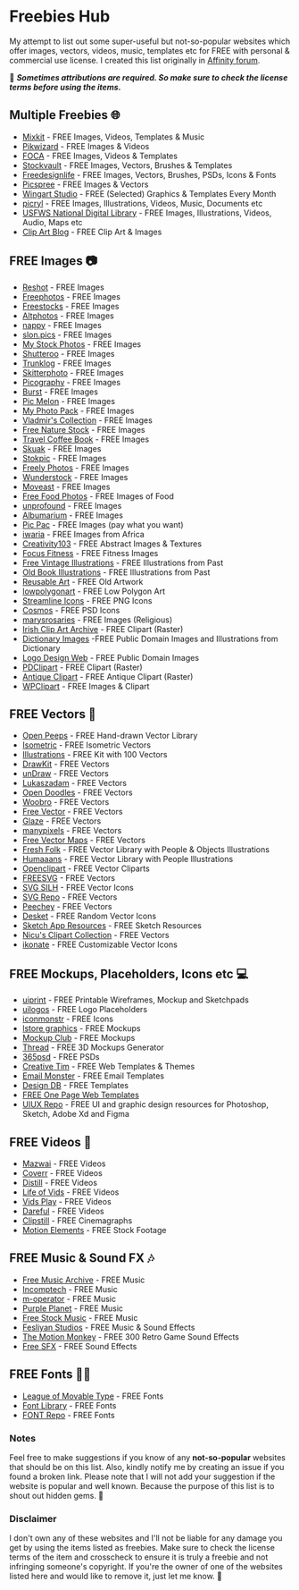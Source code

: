 # Freebies Hub
My attempt to list out some super-useful but not-so-popular websites which offer images, vectors, videos, music, templates etc for FREE with personal &amp; commercial use license. I created this list originally in <a href="https://forum.affinity.serif.com/index.php?/topic/110455-freebies-hub-free-images-vectors-videos-templates-music-fonts-more/" target="_blank">Affinity forum</a>.

📌 <b><i>Sometimes attributions are required. So make sure to check the license terms before using the items.</i></b>

## Multiple Freebies 🌐
<ul>
    <li><a href="https://mixkit.co/" href="https://mixkit.co/" target="_blank">Mixkit</a> - FREE Images, Videos, Templates &amp; Music</li>
    <li><a href="https://pikwizard.com/" href="https://pikwizard.com/" target="_blank">Pikwizard</a> - FREE Images &amp; Videos</li>
    <li><a href="https://focastock.com/" href="https://focastock.com/" target="_blank">FOCA</a> - FREE Images, Videos &amp; Templates</li>
    <li><a href="https://www.stockvault.net/" href="https://www.stockvault.net/" target="_blank">Stockvault</a> - FREE Images, Vectors, Brushes &amp; Templates</li>
    <li><a href="https://freedesignfile.com/" href="https://freedesignfile.com/" target="_blank">Freedesignlife</a> - FREE Images, Vectors, Brushes, PSDs, Icons &amp; Fonts</li>
    <li><a href="https://picspree.com/en" href="https://picspree.com/en" target="_blank">Picspree</a> - FREE Images &amp; Vectors</li>
    <li><a href="https://wingsart.studio/#subscribe" href="https://wingsart.studio/#subscribe" target="_blank">Wingart Studio</a> - FREE (Selected) Graphics &amp; Templates Every Month</li>
    <li><a href="https://picryl.com/" href="https://picryl.com/" target="_blank">picryl</a> - FREE Images, Illustrations, Videos, Music, Documents etc</li>
    <li><a href="https://digitalmedia.fws.gov/" href="https://digitalmedia.fws.gov/" target="_blank">USFWS National Digital Library</a> - FREE Images, Illustrations, Videos, Audio, Maps etc</li>
    <li><a href="https://publicdomainclip-art.blogspot.com/" href="https://publicdomainclip-art.blogspot.com/" target="_blank">Clip Art Blog</a> - FREE Clip Art &amp; Images</li>
</ul>

## FREE Images 📷
<ul>
    <li><a href="https://www.reshot.com/" href="https://www.reshot.com/" target="_blank">Reshot</a> - FREE Images</li>
    <li><a href="https://freephotos.cc/" href="https://freephotos.cc/" target="_blank">Freephotos</a> - FREE Images</li>
    <li><a href="https://www.freevector.com/" href="https://www.freevector.com/" target="_blank">Freestocks</a> - FREE Images</li>
    <li><a href="https://altphotos.com/" href="https://altphotos.com/" target="_blank">Altphotos</a> - FREE Images</li>
    <li><a href="https://www.nappy.co/" href="https://www.nappy.co/" target="_blank">nappy</a> - FREE Images</li>
    <li><a href="https://www.slon.pics/" href="https://www.slon.pics/" target="_blank">slon.pics</a> - FREE Images</li>
    <li><a href="https://mystock.themeisle.com/" href="https://mystock.themeisle.com/" target="_blank">My Stock Photos</a> - FREE Images</li>
    <li><a href="http://shutteroo.com/" href="http://shutteroo.com/" target="_blank">Shutteroo</a> - FREE Images</li>
    <li><a href="http://trunklog.com/" href="http://trunklog.com/" target="_blank">Trunklog</a> - FREE Images</li>
    <li><a href="https://skitterphoto.com/" href="https://skitterphoto.com/" target="_blank">Skitterphoto</a> - FREE Images</li>
    <li><a href="https://picography.co/" href="https://picography.co/" target="_blank">Picography</a> - FREE Images</li>
    <li><a href="https://burst.shopify.com/" href="https://burst.shopify.com/" target="_blank">Burst</a> - FREE Images</li>
    <li><a href="http://picmelon.com/" href="http://picmelon.com/" target="_blank">Pic Melon</a> - FREE Images</li>
    <li><a href="https://myphotopack.com/" href="https://myphotopack.com/" target="_blank">My Photo Pack</a> - FREE Images</li>
    <li><a href="https://goo.gl/photos/6TB8VNQ6ADSk9T729" href="https://goo.gl/photos/6TB8VNQ6ADSk9T729" target="_blank">Vladmir&apos;s Collection</a> - FREE Images</li>
    <li><a href="https://freenaturestock.com/" href="https://freenaturestock.com/" target="_blank">Free Nature Stock</a> - FREE Images</li>
    <li><a href="https://travelcoffeebook.com/" href="https://travelcoffeebook.com/" target="_blank">Travel Coffee Book</a> - FREE Images</li>
    <li><a href="http://skuawk.com/" href="http://skuawk.com/" target="_blank">Skuak</a> - FREE Images</li>
    <li><a href="https://stokpic.com/" href="https://stokpic.com/" target="_blank">Stokpic</a> - FREE Images</li>
    <li><a href="https://freelyphotos.com/" href="https://freelyphotos.com/" target="_blank">Freely Photos</a> - FREE Images</li>
    <li><a href="https://wunderstock.com/" href="https://wunderstock.com/" target="_blank">Wunderstock</a> - FREE Images</li>
    <li><a href="https://moveast.me/" href="https://moveast.me/" target="_blank">Moveast</a> - FREE Images</li>
    <li><a href="http://freefoodphotos.com/" href="http://freefoodphotos.com/" target="_blank">Free Food Photos</a> - FREE Images of Food</li>
    <li><a href="http://unprofound.com/" href="http://unprofound.com/" target="_blank">unprofound</a> - FREE Images</li>
    <li><a href="http://albumarium.com/" href="http://albumarium.com/" target="_blank">Albumarium</a> - FREE Images</li>
    <li><a href="https://thepicpac.com/" href="https://thepicpac.com/" target="_blank">Pic Pac</a> - FREE Images (pay what you want)</li>
    <li><a href="https://iwaria.com/" href="https://iwaria.com/" target="_blank">iwaria</a> - FREE Images from Africa</li>
    <li><a href="http://creativity103.com/" href="http://creativity103.com/" target="_blank">Creativity103</a> - FREE Abstract Images &amp; Textures</li>
    <li><a href="https://www.focusfitness.net/stock-photos/" href="https://www.focusfitness.net/stock-photos/" target="_blank">Focus Fitness</a> - FREE Fitness Images</li>
    <li><a href="https://freevintageillustrations.com/" href="https://freevintageillustrations.com/" target="_blank">Free Vintage Illustrations</a> - FREE Illustrations from Past</li>
    <li><a href="https://www.oldbookillustrations.com/" href="https://www.oldbookillustrations.com/" target="_blank">Old Book Illustrations</a> - FREE Illustrations from Past</li>
    <li><a href="http://www.reusableart.com/" href="http://www.reusableart.com/" target="_blank">Reusable Art</a> - FREE Old Artwork</li>
    <li><a href="https://www.lowpolygonart.com/" href="https://www.lowpolygonart.com/" target="_blank">lowpolygonart</a> - FREE Low Polygon Art</li>
    <li><a href="https://www.streamlineicons.com/free/" href="https://www.streamlineicons.com/free/" target="_blank">Streamline Icons</a> - FREE PNG Icons</li>
    <li><a href="https://dribbble.com/shots/2150452-Cosmos-free-icon-set-1/attachments/394013" href="https://dribbble.com/shots/2150452-Cosmos-free-icon-set-1/attachments/394013" target="_blank">Cosmos</a> - FREE PSD Icons</li>
    <li><a href="http://marysrosaries.com/collaboration/" href="http://marysrosaries.com/collaboration/" target="_blank">marysrosaries</a> - FREE Images (Religious)</li>
    <li><a href="http://www.eirefirst.com/clipart.html" href="http://www.eirefirst.com/clipart.html" target="_blank">Irish Clip Art Archive</a> - FREE Clipart (Raster)</li>
    <li><a href="http://srufaculty.sru.edu/david.dailey/public/public_domain.htm" href="http://srufaculty.sru.edu/david.dailey/public/public_domain.htm" target="_blank">Dictionary Images</a> -FREE Public Domain Images and Illustrations from Dictionary</li>
    <li><a href="http://www.logodesignweb.com/stockphoto/" href="http://www.logodesignweb.com/stockphoto/" target="_blank">Logo Design Web</a> - FREE Public Domain Images</li>
    <li><a href="https://www.pdclipart.org/" href="https://www.pdclipart.org/" target="_blank">PDClipart</a> - FREE Clipart (Raster)</li>
    <li><a href="https://antiqueclipart.com/" href="https://antiqueclipart.com/" target="_blank">Antique Clipart</a> - FREE Antique Clipart (Raster)</li>
    <li><a href="https://wpclipart.com/" href="https://wpclipart.com/" target="_blank">WPClipart</a> - FREE Images &amp; Clipart</li>
</ul>

## FREE Vectors 🎨
<ul>
    <li><a href="https://www.openpeeps.com/" href="https://www.openpeeps.com/" target="_blank">Open Peeps</a> - FREE Hand-drawn Vector Library&nbsp;</li>
    <li><a href="https://isometric.online/" href="https://isometric.online/" target="_blank">Isometric</a> - FREE Isometric Vectors</li>
    <li><a href="https://illlustrations.co/" href="https://illlustrations.co/" target="_blank">Illustrations</a> - FREE Kit with 100 Vectors</li>
    <li><a href="https://www.drawkit.io/free" href="https://www.drawkit.io/free" target="_blank">DrawKit</a> - FREE Vectors</li>
    <li><a href="https://undraw.co/" href="https://undraw.co/" target="_blank">unDraw</a> - FREE Vectors</li>
    <li><a href="https://lukaszadam.com/illustrations" href="https://lukaszadam.com/illustrations" target="_blank">Lukaszadam</a> - FREE Vectors</li>
    <li><a href="https://www.opendoodles.com/" href="https://www.opendoodles.com/" target="_blank">Open Doodles</a> - FREE Vectors</li>
    <li><a href="https://woobro.design/" href="https://woobro.design/" target="_blank">Woobro</a> - FREE Vectors</li>
    <li><a href="https://www.freevector.com/" href="https://www.freevector.com/" target="_blank">Free Vector</a> - FREE Vectors</li>
    <li><a href="https://www.glazestock.com/" href="https://www.glazestock.com/" target="_blank">Glaze</a> - FREE Vectors</li>
    <li><a href="https://www.manypixels.co/gallery/" href="https://www.manypixels.co/gallery/" target="_blank">manypixels</a> - FREE Vectors</li>
    <li><a href="https://freevectormaps.com/" href="https://freevectormaps.com/" target="_blank">Free Vector Maps</a> - FREE Vectors</li>
    <li><a href="https://fresh-folk.com/" href="https://fresh-folk.com/" target="_blank">Fresh Folk</a> - FREE Vector Library with People &amp; Objects Illustrations</li>
    <li><a href="https://www.humaaans.com/" href="https://www.humaaans.com/" target="_blank">Humaaans</a> - FREE Vector Library with People Illustrations</li>
    <li><a href="https://openclipart.org/" href="https://openclipart.org/" target="_blank">Openclipart</a> - FREE Vector Cliparts</li>
    <li><a href="https://freesvg.org/" href="https://freesvg.org/" target="_blank">FREESVG</a> - FREE Vectors</li>
    <li><a href="https://svgsilh.com/" href="https://svgsilh.com/" target="_blank">SVG SILH</a> - FREE Vector Icons</li>
    <li><a href="https://www.svgrepo.com/" href="https://www.svgrepo.com/" target="_blank">SVG Repo</a> - FREE Vectors</li>
    <li><a href="https://www.peecheey.com/" href="https://www.peecheey.com/" target="_blank">Peechey</a> - FREE Vectors</li>
    <li><a href="https://desket.co/collections/icons/products/random-stuff-free-iconset" href="https://desket.co/collections/icons/products/random-stuff-free-iconset" target="_blank">Desket</a> - FREE Random Vector Icons</li>
    <li><a href="https://www.sketchappsources.com/all-free-sources.html" href="https://www.sketchappsources.com/all-free-sources.html" target="_blank">Sketch App Resources</a> - FREE Sketch Resources</li>
    <li><a href="http://clipart.nicubunu.ro/" href="http://clipart.nicubunu.ro/" target="_blank">Nicu&apos;s Clipart Collection</a> - FREE Vectors</li>
    <li><a href="https://ikonate.com/" href="https://ikonate.com/" target="_blank">ikonate</a> - FREE Customizable Vector Icons</li>
</ul>

## FREE Mockups, Placeholders, Icons etc 💻
<ul>
    <li><a href="https://uiprint.co/" href="https://uiprint.co/" target="_blank">uiprint</a> - FREE Printable Wireframes, Mockup and Sketchpads</li>
    <li><a href="https://uilogos.co/" href="https://uilogos.co/" target="_blank">uilogos</a> - FREE Logo Placeholders</li>
    <li><a href="https://iconmonstr.com/" href="https://iconmonstr.com/" target="_blank">iconmonstr</a> - FREE Icons</li>
    <li><a href="https://www.ls.graphics/free-mockups" href="https://www.ls.graphics/free-mockups" target="_blank">lstore graphics</a> - FREE Mockups</li>
    <li><a href="https://themockup.club/" href="https://themockup.club/" target="_blank">Mockup Club</a> - FREE Mockups</li>
    <li><a href="https://threed.io/" href="https://threed.io/" target="_blank">Thread</a> - FREE 3D Mockups Generator</li>
    <li><a href="https://365psd.com/" href="https://365psd.com/" target="_blank">365psd</a> - FREE PSDs</li>
    <li><a href="https://www.creative-tim.com/templates/free" href="https://www.creative-tim.com/templates/free" target="_blank">Creative Tim</a> - FREE Web Templates &amp; Themes</li>
    <li><a href="https://emailmonster.io/" href="https://emailmonster.io/" target="_blank">Email Monster</a> - FREE Email Templates</li>
    <li><a href="https://www.designdb.co/" href="https://www.designdb.co/" target="_blank">Design DB</a> - FREE Templates</li>
    <li><a href="https://freeonepagetemplates.com/" href="https://freeonepagetemplates.com/" target="_blank">FREE One Page Web Templates</a></li>
    <li><a href="https://www.uiuxrepo.com/" href="https://www.uiuxrepo.com/" target="_blank">UIUX Repo</a> - FREE UI and graphic design resources for Photoshop, Sketch, Adobe Xd and Figma</li>
</ul>

## FREE Videos 🎥
<ul>
    <li><a href="https://mazwai.com/" href="https://mazwai.com/" target="_blank">Mazwai</a> - FREE Videos</li>
    <li><a href="https://coverr.co/" href="https://coverr.co/" target="_blank">Coverr</a> - FREE Videos</li>
    <li><a href="https://www.wedistill.io/" href="https://www.wedistill.io/" target="_blank">Distill</a> - FREE Videos</li>
    <li><a href="https://lifeofvids.com/" href="https://lifeofvids.com/" target="_blank">Life of Vids</a> - FREE Videos</li>
    <li><a href="https://www.vidsplay.com/" href="https://www.vidsplay.com/" target="_blank">Vids Play</a> - FREE Videos</li>
    <li><a href="https://www.dareful.com/" href="https://www.dareful.com/" target="_blank">Dareful</a> - FREE Videos</li>
    <li><a href="http://www.clipstill.com/" href="http://www.clipstill.com/" target="_blank">Clipstill</a> - FREE Cinemagraphs</li>
    <li><a href="https://www.motionelements.com/free/stock-footage" href="https://www.motionelements.com/free/stock-footage" target="_blank">Motion Elements</a> - FREE Stock Footage</li>
</ul>

## FREE Music &amp; Sound FX 🎶
<ul>
    <li><a href="https://freemusicarchive.org/" href="https://freemusicarchive.org/" target="_blank">Free Music Archive</a> - FREE Music</li>
    <li><a href="https://incompetech.com/" href="https://incompetech.com/" target="_blank">Incomptech</a> - FREE Music</li>
    <li><a href="https://www.m-operator.com/" href="https://www.m-operator.com/" target="_blank">m-operator</a> - FREE Music</li>
    <li><a href="https://www.purple-planet.com/" href="https://www.purple-planet.com/" target="_blank">Purple Planet</a> - FREE Music</li>
    <li><a href="https://www.free-stock-music.com/" href="https://www.free-stock-music.com/" target="_blank">Free Stock Music</a> - FREE Music</li>
    <li><a href="https://www.fesliyanstudios.com/" href="https://www.fesliyanstudios.com/" target="_blank">Fesliyan Studios</a> - FREE Music &amp; Sound Effects</li>
    <li><a href="https://www.themotionmonkey.co.uk/free-resources/retro-arcade-sounds/" href="https://www.themotionmonkey.co.uk/free-resources/retro-arcade-sounds/" target="_blank">The Motion Monkey</a> - FREE 300 Retro Game Sound Effects</li>
    <li><a href="https://www.freesfx.co.uk/" href="https://www.freesfx.co.uk/" target="_blank">Free SFX</a> - FREE Sound Effects</li>
</ul>

## FREE Fonts ✍🏼
<ul>
    <li><a href="https://www.theleagueofmoveabletype.com/" href="https://www.theleagueofmoveabletype.com/" target="_blank">League of Movable Type</a> - FREE Fonts</li>
    <li><a href="https://fontlibrary.org/" href="https://fontlibrary.org/" target="_blank">Font Library</a> - FREE Fonts</li>
    <li><a href="https://www.fontrepo.com/" href="https://www.fontrepo.com/" target="_blank">FONT Repo</a> - FREE Fonts</li>
</ul>

### Notes
Feel free to make suggestions if you know of any <b>not-so-popular</b> websites that should be on this list. Also, kindly notify me by creating an issue if you found a broken link. Please note that I will not add your suggestion if the website is popular and well known. Because the purpose of this list is to shout out hidden gems. 💎

### Disclaimer
I don't own any of these websites and I'll not be liable for any damage you get by using the items listed as freebies. Make sure to check the license terms of the item and crosscheck to ensure it is truly a freebie and not infringing someone's copyright. If you're the owner of one of the websites listed here and would like to remove it, just let me know. 🙂
